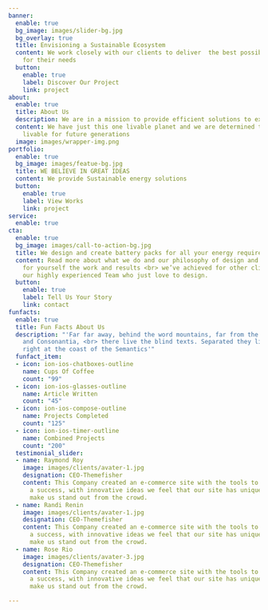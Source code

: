 ```yaml
---
banner:
  enable: true
  bg_image: images/slider-bg.jpg
  bg_overlay: true
  title: Envisioning a Sustainable Ecosystem
  content: We work closely with our clients to deliver  the best possible solutions
    for their needs
  button:
    enable: true
    label: Discover Our Project
    link: project
about:
  enable: true
  title: About Us
  description: We are in a mission to provide efficient solutions to existing problems
  content: We have just this one livable planet and we are determined to make it more
    livable for future generations
  image: images/wrapper-img.png
portfolio:
  enable: true
  bg_image: images/featue-bg.jpg
  title: WE BELIEVE IN GREAT IDEAS
  content: We provide Sustainable energy solutions
  button:
    enable: true
    label: View Works
    link: project
service:
  enable: true
cta:
  enable: true
  bg_image: images/call-to-action-bg.jpg
  title: We design and create battery packs for all your energy requirements
  content: Read more about what we do and our philosophy of design and thinking. Judge
    for yourself the work and results <br> we’ve achieved for other clients, and meet
    our highly experienced Team who just love to design.
  button:
    enable: true
    label: Tell Us Your Story
    link: contact
funfacts:
  enable: true
  title: Fun Facts About Us
  description: "'Far far away, behind the word mountains, far from the countries Vokalia
    and Consonantia, <br> there live the blind texts. Separated they live in Bookmarksgrove
    right at the coast of the Semantics'"
  funfact_item:
  - icon: ion-ios-chatboxes-outline
    name: Cups Of Coffee
    count: "99"
  - icon: ion-ios-glasses-outline
    name: Article Written
    count: "45"
  - icon: ion-ios-compose-outline
    name: Projects Completed
    count: "125"
  - icon: ion-ios-timer-outline
    name: Combined Projects
    count: "200"
  testimonial_slider:
  - name: Raymond Roy
    image: images/clients/avater-1.jpg
    designation: CEO-Themefisher
    content: This Company created an e-commerce site with the tools to make our business
      a success, with innovative ideas we feel that our site has unique elements that
      make us stand out from the crowd.
  - name: Randi Renin
    image: images/clients/avater-1.jpg
    designation: CEO-Themefisher
    content: This Company created an e-commerce site with the tools to make our business
      a success, with innovative ideas we feel that our site has unique elements that
      make us stand out from the crowd.
  - name: Rose Rio
    image: images/clients/avater-3.jpg
    designation: CEO-Themefisher
    content: This Company created an e-commerce site with the tools to make our business
      a success, with innovative ideas we feel that our site has unique elements that
      make us stand out from the crowd.

---
```

